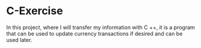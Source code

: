 # C-Exercise
In this project, where I will transfer my information with C ++, it is a program that can be used to update currency transactions if desired and can be used later.

